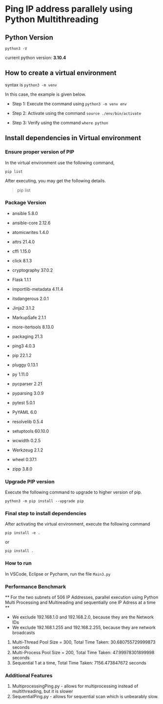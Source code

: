 # Ping IP address parallely using Python Multithreading

## Python Version

`python3 -V`

current python version: **3.10.4**

## How to create a virtual environment

syntax is `python3 -m venv` <environment name>

In this case, the example is given below.

* Step 1: Execute the command using `python3 -m venv env`

* Step 2: Activate using the command `source ./env/bin/activate`

* Step 3: Verify using the command `where python`

## Install dependencies in Virtual environment

### Ensure proper version of PIP

In the virtual environment use the following command,

`pip list`

After executing, you may get the following details.

>pip list

### Package            Version

* ansible            5.8.0
  
* ansible-core       2.12.6
  
* atomicwrites       1.4.0
  
* attrs              21.4.0
  
* cffi               1.15.0
  
* click              8.1.3
  
* cryptography       37.0.2

* Flask              1.1.1

* importlib-metadata 4.11.4
  
* itsdangerous       2.0.1
  
* Jinja2             3.1.2
  
* MarkupSafe         2.1.1


* more-itertools     8.13.0

* packaging          21.3
  
* ping3              4.0.3
  
* pip                22.1.2
  
* pluggy             0.13.1

* py                 1.11.0
  
* pycparser          2.21

* pyparsing          3.0.9

* pytest             5.0.1

* PyYAML             6.0

* resolvelib         0.5.4

* setuptools         60.10.0

* wcwidth            0.2.5

* Werkzeug           2.1.2

* wheel              0.37.1

* zipp               3.8.0

### Upgrade PIP version
Execute the following command to upgrade to higher version of pip.

`python3 -m pip install --upgrade pip`


### Final step to install dependencies

After activating the virtual environment, execute the following command

`pip install -e .`

or

`pip install .`

### How to run

In VSCode, Eclipse or Pycharm, run the file `Main3.py`


### Performance Benchmark

** For the two subnets of 506 IP Addresses, parallel execution using Python Multi Processing and Multireading and sequentially one IP Adress at a time **
- We exclude 192.168.1.0 and 192.168.2.0, because they are the Network IDs
- We exclude 192.168.1.255 and 192.168.2.255, because they are network broadcasts

1. Multi-Thread Pool Size = 300, Total Time Taken:  30.680755729999873  seconds
2. Multi-Process Pool Size = 200, Total Time Taken:   47.99978301899998  seconds
3. Sequential 1 at a time, Total Time Taken:  7156.473847672  seconds
### Additional Features

1. MultiprocessingPing.py - allows for multiprocessing instead of multithreading, but it is slower
2. SequentialPing.py - allows for sequential scan which is unbearably slow.
